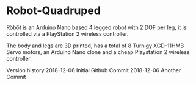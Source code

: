 # Robot-Quadruped
Röböt is an Arduino Nano based 4 legged robot with 2 DOF per leg, it is controlled via a PlayStation 2 wireless controller.


The body and legs are 3D printed, has a total of 8 Turnigy XGD-11HMB Servo motors, an Arduino Nano clone and a cheap Playstation 2 wireless controller.

Version history
2018-12-06 Initial Github Commit
2018-12-06 Another Commit